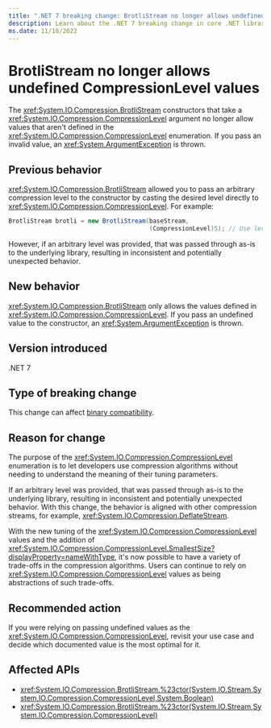 ```yaml
---
title: ".NET 7 breaking change: BrotliStream no longer allows undefined CompressionLevel values"
description: Learn about the .NET 7 breaking change in core .NET libraries where the BrotliStream constructors no longer allow undefined CompressionLevel values.
ms.date: 11/18/2022
---
```

# BrotliStream no longer allows undefined CompressionLevel values

The <xref:System.IO.Compression.BrotliStream> constructors that take a <xref:System.IO.Compression.CompressionLevel> argument no longer allow values that aren't defined in the <xref:System.IO.Compression.CompressionLevel> enumeration. If you pass an invalid value, an <xref:System.ArgumentException> is thrown.

## Previous behavior

<xref:System.IO.Compression.BrotliStream> allowed you to pass an arbitrary compression level to the constructor by casting the desired level directly to <xref:System.IO.Compression.CompressionLevel>. For example:

```csharp
BrotliStream brotli = new BrotliStream(baseStream,
                                       (CompressionLevel)5); // Use level 5
```

However, if an arbitrary level was provided, that was passed through as-is to the underlying library, resulting in inconsistent and potentially unexpected behavior.

## New behavior

<xref:System.IO.Compression.BrotliStream> only allows the values defined in <xref:System.IO.Compression.CompressionLevel>. If you pass an undefined value to the constructor, an <xref:System.ArgumentException> is thrown.

## Version introduced

.NET 7

## Type of breaking change

This change can affect [binary compatibility](../../categories.md#binary-compatibility).

## Reason for change

The purpose of the <xref:System.IO.Compression.CompressionLevel> enumeration is to let developers use compression algorithms without needing to understand the meaning of their tuning parameters.

If an arbitrary level was provided, that was passed through as-is to the underlying library, resulting in inconsistent and potentially unexpected behavior. With this change, the behavior is aligned with other compression streams, for example, <xref:System.IO.Compression.DeflateStream>.

With the new tuning of the <xref:System.IO.Compression.CompressionLevel> values and the addition of <xref:System.IO.Compression.CompressionLevel.SmallestSize?displayProperty=nameWithType>, it's now possible to have a variety of trade-offs in the compression algorithms. Users can continue to rely on <xref:System.IO.Compression.CompressionLevel> values as being abstractions of such trade-offs.

## Recommended action

If you were relying on passing undefined values as the <xref:System.IO.Compression.CompressionLevel>, revisit your use case and decide which documented value is the most optimal for it.

## Affected APIs

- <xref:System.IO.Compression.BrotliStream.%23ctor(System.IO.Stream,System.IO.Compression.CompressionLevel,System.Boolean)>
- <xref:System.IO.Compression.BrotliStream.%23ctor(System.IO.Stream,System.IO.Compression.CompressionLevel)>

